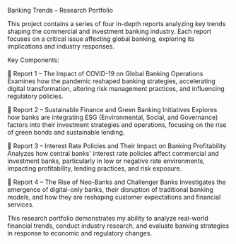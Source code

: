Banking Trends – Research Portfolio

This project contains a series of four in-depth reports analyzing key trends shaping the commercial and investment banking industry. Each report focuses on a critical issue affecting global banking, exploring its implications and industry responses.

Key Components:

📄 Report 1 – The Impact of COVID-19 on Global Banking Operations
Examines how the pandemic reshaped banking strategies, accelerating digital transformation, altering risk management practices, and influencing regulatory policies.

📄 Report 2 – Sustainable Finance and Green Banking Initiatives
Explores how banks are integrating ESG (Environmental, Social, and Governance) factors into their investment strategies and operations, focusing on the rise of green bonds and sustainable lending.

📄 Report 3 – Interest Rate Policies and Their Impact on Banking Profitability
Analyzes how central banks' interest rate policies affect commercial and investment banks, particularly in low or negative rate environments, impacting profitability, lending practices, and risk exposure.

📄 Report 4 – The Rise of Neo-Banks and Challenger Banks
Investigates the emergence of digital-only banks, their disruption of traditional banking models, and how they are reshaping customer expectations and financial services.

This research portfolio demonstrates my ability to analyze real-world financial trends, conduct industry research, and evaluate banking strategies in response to economic and regulatory changes.

